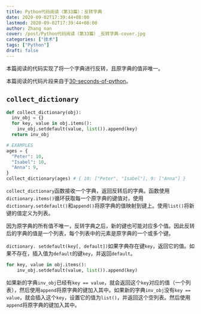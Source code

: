 ```yaml
---
title: Python代码阅读（第33篇）：反转字典
date: 2020-09-02T17:39:44+08:00
lastmod: 2020-09-02T17:39:44+08:00
author: Zhang nan
cover: /post/Python代码阅读（第33篇）_反转字典-cover.jpg
categories: ["技术"]
tags: ["Python"]
draft: false
---
```


本篇阅读的代码实现了将一个字典进行反转，且原字典的值非唯一。

本篇阅读的代码片段来自于[30-seconds-of-python](https://github.com/30-seconds/30-seconds-of-python)。

<!--more-->

## `collect_dictionary`

```python
def collect_dictionary(obj):
  inv_obj = {}
  for key, value in obj.items():
    inv_obj.setdefault(value, list()).append(key)
  return inv_obj

# EXAMPLES
ages = {
  "Peter": 10,
  "Isabel": 10,
  "Anna": 9,
}
collect_dictionary(ages) # { 10: ["Peter", "Isabel"], 9: ["Anna"] }
```

`collect_dictionary`函数接收一个字典，返回反转后的字典。函数使用`dictionary.items()`循环获取每一个原字典的键值对，使用`dictionary.setdefault()`和`append()`将原字典的值映射到键上。使用`list()`将新键的值定义为列表。

因为原字典的所有值不唯一，反转字典之后，新的键也可能对应多个值。因此反转后的字典的值是一个列表，每个列表中的元素是原字典的一个或多个键。

`dictionary. setdefault(key[, default])`如果字典存在键`key`，返回它的值。如果不存在，插入值为`default`的键`key`，并返回`default`。 

```python
for key, value in obj.items():
    inv_obj.setdefault(value, list()).append(key)
```

如果新的字典`inv_obj`已经有`key == value`，就会返回这个`key`对应的值（一个列表），然后使用`append`将原字典的键加入其中。如果新的字典`inv_obj`没有`key == value`，就会插入这个`key`，设置它的值为`list()`，并返回这个空列表。然后使用`append`将原字典的键加入其中。
